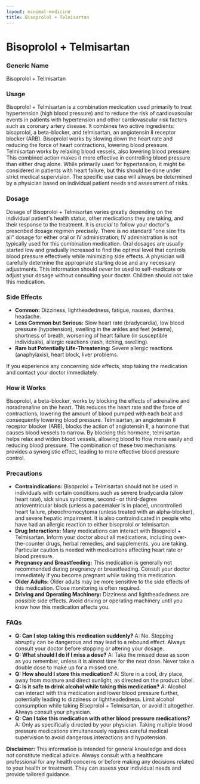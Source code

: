 ```yaml
---
layout: minimal-medicine
title: Bisoprolol + Telmisartan
---
```


# Bisoprolol + Telmisartan
### Generic Name
Bisoprolol + Telmisartan

### Usage
Bisoprolol + Telmisartan is a combination medication used primarily to treat hypertension (high blood pressure) and to reduce the risk of cardiovascular events in patients with hypertension and other cardiovascular risk factors such as coronary artery disease.  It combines two active ingredients: bisoprolol, a beta-blocker, and telmisartan, an angiotensin II receptor blocker (ARB).  Bisoprolol works by slowing down the heart rate and reducing the force of heart contractions, lowering blood pressure. Telmisartan works by relaxing blood vessels, also lowering blood pressure. This combined action makes it more effective in controlling blood pressure than either drug alone. While primarily used for hypertension, it might be considered in patients with heart failure, but this should be done under strict medical supervision.  The specific use case will always be determined by a physician based on individual patient needs and assessment of risks.

### Dosage
Dosage of Bisoprolol + Telmisartan varies greatly depending on the individual patient's health status, other medications they are taking, and their response to the treatment.  It is *crucial* to follow your doctor's prescribed dosage regimen precisely.  There is no standard "one size fits all" dosage for either oral or IV administration; IV administration is not typically used for this combination medication.  Oral dosages are usually started low and gradually increased to find the optimal level that controls blood pressure effectively while minimizing side effects.  A physician will carefully determine the appropriate starting dose and any necessary adjustments. This information should *never* be used to self-medicate or adjust your dosage without consulting your doctor.   Children should not take this medication.

### Side Effects

* **Common:** Dizziness, lightheadedness, fatigue, nausea, diarrhea, headache.
* **Less Common but Serious:**  Slow heart rate (bradycardia), low blood pressure (hypotension), swelling in the ankles and feet (edema), shortness of breath, worsening of heart failure (in susceptible individuals), allergic reactions (rash, itching, swelling).
* **Rare but Potentially Life-Threatening:**  Severe allergic reactions (anaphylaxis), heart block, liver problems.

If you experience any concerning side effects, stop taking the medication and contact your doctor immediately.


### How it Works
Bisoprolol, a beta-blocker, works by blocking the effects of adrenaline and noradrenaline on the heart. This reduces the heart rate and the force of contractions, lowering the amount of blood pumped with each beat and consequently lowering blood pressure. Telmisartan, an angiotensin II receptor blocker (ARB), blocks the action of angiotensin II, a hormone that causes blood vessels to narrow.  By blocking this hormone, telmisartan helps relax and widen blood vessels, allowing blood to flow more easily and reducing blood pressure.  The combination of these two mechanisms provides a synergistic effect, leading to more effective blood pressure control.

### Precautions

* **Contraindications:** Bisoprolol + Telmisartan should not be used in individuals with certain conditions such as severe bradycardia (slow heart rate), sick sinus syndrome, second- or third-degree atrioventricular block (unless a pacemaker is in place), uncontrolled heart failure, pheochromocytoma (unless treated with an alpha-blocker), and severe hepatic impairment.  It is also contraindicated in people who have had an allergic reaction to either bisoprolol or telmisartan.
* **Drug Interactions:** Many medications can interact with Bisoprolol + Telmisartan.  Inform your doctor about all medications, including over-the-counter drugs, herbal remedies, and supplements, you are taking.  Particular caution is needed with medications affecting heart rate or blood pressure.
* **Pregnancy and Breastfeeding:**  This medication is generally not recommended during pregnancy or breastfeeding. Consult your doctor immediately if you become pregnant while taking this medication.
* **Older Adults:** Older adults may be more sensitive to the side effects of this medication.  Close monitoring is often required.
* **Driving and Operating Machinery:** Dizziness and lightheadedness are possible side effects.  Avoid driving or operating machinery until you know how this medication affects you.


### FAQs

* **Q: Can I stop taking this medication suddenly?** A: No.  Stopping abruptly can be dangerous and may lead to a rebound effect.  Always consult your doctor before stopping or altering your dosage.
* **Q: What should I do if I miss a dose?** A: Take the missed dose as soon as you remember, unless it is almost time for the next dose.  Never take a double dose to make up for a missed one.
* **Q: How should I store this medication?** A: Store in a cool, dry place, away from moisture and direct sunlight, as directed on the product label.
* **Q: Is it safe to drink alcohol while taking this medication?** A: Alcohol can interact with this medication and lower blood pressure further, potentially leading to dizziness or lightheadedness.  Limit alcohol consumption while taking Bisoprolol + Telmisartan, or avoid it altogether.  Always consult your physician.
* **Q: Can I take this medication with other blood pressure medications?** A: Only as specifically directed by your physician.  Taking multiple blood pressure medications simultaneously requires careful medical supervision to avoid dangerous interactions and hypotension.


**Disclaimer:** This information is intended for general knowledge and does not constitute medical advice. Always consult with a healthcare professional for any health concerns or before making any decisions related to your health or treatment.  They can assess your individual needs and provide tailored guidance.
